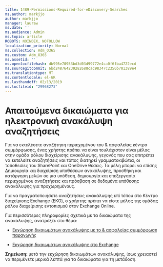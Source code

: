 ```yaml
---
title: 1489-Permissions-Required-for-eDiscovery-Searches
ms.author: markjjo
author: markjjo
manager: lauraw
ms.date: ''
ms.audience: Admin
ms.topic: article
ROBOTS: NOINDEX, NOFOLLOW
localization_priority: Normal
ms.collection: Adm_O365
ms.custom: Adm_O365
ms.assetid: ''
ms.openlocfilehash: db995e70953bd3d03d99772e4ca0f6fba4722ecd
ms.sourcegitcommit: 6bd248764239282688cac98347c2356b701389e4
ms.translationtype: MT
ms.contentlocale: el-GR
ms.lasthandoff: 02/13/2019
ms.locfileid: "29968273"
---
```

# <a name="permissions-required-for-ediscovery-searches"></a>Απαιτούμενα δικαιώματα για ηλεκτρονική ανακάλυψη αναζητήσεις

Για να εκτελέσετε αναζήτηση περιεχομένου του & ασφαλείας κέντρο συμμόρφωσης, ένας χρήστης πρέπει να είναι τουλάχιστον είναι μέλος στην ομάδα ρόλου διαχείρισης ανακάλυψης, γεγονός που σας επιτρέπει να εκτελείτε αναζητήσεις και τόπος διατηρεί γραμματοκιβώτια, οι τοποθεσίες του SharePoint και OneDrive θέσεις. Τα μέλη μπορεί να επίσης Δημιουργία και διαχείριση υποθέσεων ανακάλυψης, προσθήκη και κατάργηση μελών σε μια υπόθεση, δημιουργία και επεξεργασία περιεχομένου αναζητήσεις και πρόσβαση σε δεδομένα υπόθεσης ανακάλυψης για προχωρημένους.

Για να πραγματοποιήσετε αναζητήσεις ανακάλυψης επί τόπου στο Κέντρο διαχείρισης Exchange (ΕΚΟ), ο χρήστης πρέπει να είστε μέλος της ομάδας ρόλου διαχείρισης εντοπισμού στον Exchange Online.

Για περισσότερες πληροφορίες σχετικά με τα δικαιώματα της ανακάλυψης, ανατρέξτε στο θέμα: 

- [Εκχώρηση δικαιωμάτων ανακάλυψης με το & ασφαλείας συμμόρφωση παραγωγής](https://docs.microsoft.com/office365/securitycompliance/assign-ediscovery-permissions)

- [Εκχώρηση δικαιωμάτων ανακάλυψης στο Exchange](https://docs.microsoft.com/exchange/security-and-compliance/in-place-ediscovery/assign-ediscovery-permissions)

**Σημείωση**: μετά την εκχώρηση δικαιωμάτων ανακάλυψης, ίσως χρειαστεί να περιμένετε μερικά λεπτά για τα δικαιώματα για τη μετάδοση.

